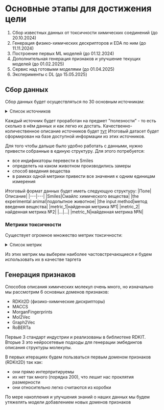 # Основные этапы для достижения цели

1) Сбор известных данных от токсичности химических соединений (до 20.10.2024)
2) Генерация физико-химических дескрипторов и EDA по ним (до 11.11.2024)
3) Построение первых ML моделей (до 01.12.2024)
4) Дополнительная генерация признаков и улучшение текущих моделей (до 01.02.2025)
5) Сервис над готовыми моделями (до 01.04.2025)
6) Эксперименты с DL (до 15.05.2025)

## Сбор данных
Сбор данных будет осуществляться по 30 основным источникам:

<details>
  <summary>Список источников</summary>
  
1. PubChem 
2. ChemSpider
3. ChemBL 
4. CompTox Chemicals Dashboard
5. COMPTOX
6. TOXRIC  
7. Open Food Tox
8. OpenTox 
9. Acute Toxicity Test Database Query
10. Exploring ToxCost Data
11. TOX 21
12. Comparative Toxicogenomics Database (CTD)
13. ECOTOX 
14. European Chemicals Agency (ECHA)  
15. EMBL-EBI (European Bioinformatics Institute) 
16. Chemical Effects in Biological Systems (CEBS)  
17. UK Chemical Hazards Compendum 
18. Pharmaceuticals in the Environment, Information for Assessing Risk website 
19. Human Metabolome Database (HMDB) 
20. PA Integrated Risk Information System (IRIS)
21. NORMAN Suspect List Exchange
22. SIDER 
23. The Carcinogenic Potency Database
24. Chemical Carcinogenesis Research Information System 
25. Life Science Database Archive
26. TOXICO DB
27. KEGG: Kyoto Encyclopedia of Genes and Genomes
28. RepDose
29. Публикация описывающая построение CATMoS: Collaborative Acute Toxicity Modeling Suite 
30. Публикация об анализе баз данных по токсичности

</details>

Каждый источник будет проработан на предмет "полезности" - то есть сколько в нём данных и как легко их достать. Качественно-количественное описание источников будет [тут](https://docs.google.com/spreadsheets/d/1R5E_jR72js-ya6yBi1ozjt458giZ-A_6EqPiU1vfdLg/edit?gid=0#gid=0)
Итоговый датасет будет сформирован на базе доступной информации из этих источников. 

Для того чтобы дальше было удобно работать с данными, нужно привести собранные в единую структуру.
Для этого потребуется:
- все индификаторы перевести в Smiles
- определеть на каком животном производились замеры
- способ введения вещества
- в рамках одной метрики привести все значения к одним единицам измерения

Итоговый формат данных будет иметь следующую структуру:
|Поле|Описание|
|---|---|
|Smiles|Смайлс химического вещества|
|the experimental animal|подопытное животное|
|the input method|метод введения вещества|
|metric_1|найденная метрика №1|
|metric_2|найденная метрика №2|
|...|...|
|metric_N|найденная метрика №N|


### Метрики токсичности
Существует огромное множество метрик токсичности:

<details>
  <summary>Список метрик</summary>
  
1. Developmental toxicity
2. Skin Sensitization
3. Blood Brain Barrier Penetration
4. BBB-CHT mediated BBB permeation
5. Hepatotoxicity
6. Cardiotoxicity/hERG inhibition
7. Carcinogenicity
8. Endocrine system disruption
9. Eye Irritation
10. Eye Corrosion
11. Mouse / Rat / Rabbit / Guinea Pig Intraperitoneal LD50
12. Mouse / Rat / Rabbit / Guinea Pig Intraperitoneal LDLo
13. Mouse / Rat / Rabbit / Guinea Pig Intravenous LD50
14. Mouse / Rat / Rabbit / Guinea Pig Intravenous LDLo
15. Mouse / Rat / Rabbit / Guinea Pig Oral LD50 16. Mouse / Rat / Rabbit / Guinea Pig Oral LDLo
 17. Mouse / Rat / Rabbit / Guinea Pig Subcutaneous LD50
 18. Mouse / Rat / Rabbit / Guinea Pig Subcutaneous LDLo
 19. Mouse / Rat / Rabbit / Guinea Pig Skin LD50
 20. Mouse / Rat / Rabbit / Guinea Pig Skin LDLo
 21. Ames test /
 22. Bioconcentration factor
 23. 40 hour Tetrahymena pyriformis IGC50
 24. 48 hour Daphnia magna LC50
 25. 96 hour Fathead Minnow LC50
 26. Mouse / Rat Carcinogenic potency TD50
 27. Mouse / Rat
 28. Класс опасности по острой токсичности для водной среды / при
 попадании на кожу / при вдыхании / при проглатывании
 29. Класс опасности по хронической токсичности для водной среды
 30. Класс опасности по репродуктивной токсичности
 31. Классы опасности по раздражению глаз/кожи
 32. Класс опасности по мутагенности
 33. Класс опасности по канцерогенности
 34. Класс опасности по избирательной токсичности при
 однократном/многократном введении

</details>

Из этих метрик мы выберем наиболее частовстречающиеся и будем использовать их в качестве таргета

## Генерация признаков

Способов описания химических молекул очень много, но изначально мы рассмотрим 6 основных доменов признаков:
- RDKit2D (физико-химические дискрипторы)
- MACCS
- MorganFingerprints
- Mol2Vec
- Graph2Vec
- RoBERTa

Первые 3 стандарт индустрии и реализованы в библиотеке RDKIT. Вторые 3 это нейросетевые подходы для генерации эмбедингов описания структуры молекулы.

В первых итерациях будем пользваться первым доменом признаков (RDKit2D) так как:
- они прямо интерпритируемы
- их нет так много (порядка 200), что лешит нас проклятия размерности
- они относительно легко считаются из коробки

По мере накопления и улучшения знаний о наших данных мы будем утяжелять модели добавлением новых доменов признаков



